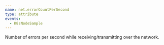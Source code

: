 ```yaml
---
name: net.errorCountPerSecond
type: attribute
events:
  - K8sNodeSample
---
```


Number of errors per second while receiving/transmitting over the network.